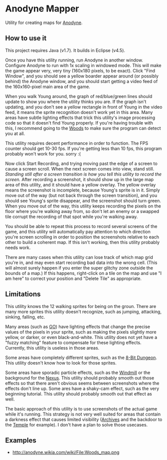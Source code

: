 # Anodyne Mapper

Utility for creating maps for [Anodyne](http://www.anodynegame.com/).

## How to use it

This project requires Java (v1.7).
It builds in Eclipse (v4.5).

Once you have this utility running, run Anodyne in another window.
Configure Anodyne to run with 1x scaling in windowed mode.
This will make the game appear very, very tiny (160x180 pixels, to be exact).
Click "Find Window", and you should see a yellow boarder appear around (or possibly behind) the Anodyne window,
and you should start getting a video feed of the 160x160-pixel main area of the game.

When you walk Young around, the graph of red/blue/green lines should update to show you where the utility thinks you are.
If the graph isn't updating, and you don't see a yellow rectangle in front of Young in the video feed,
it means the sprite recognition doesn't work yet in this area.
Many areas have subtle lighting effects that trick this utility's image processing code so that it doesn't find Young properly.
If you're having trouble with this, I recommend going to the [Woods](http://anodyne.wikia.com/wiki/Woods) to make sure the program can detect you at all.

This utility requires decent performance in order to function.
The FPS counter should get 10-30 fps.
If you're getting less than 10 fps, this program probably won't work for you. sorry :(

Now click Start Recording, and trying moving past the edge of a screen to cause a screen scroll.
When the next screen comes into view, stand still.
*Standing still after a screen transition is how you tell this utility to record the screen.*
After recording a screenshot, it should show up in the large map area of this utility, and it should have a yellow overlay.
The yellow overlay means the screenshot is incomplete, because Young's sprite is in it.
Simply move out of the way (but not back through the screen transition), and you should see Young's sprite disappear,
and the screenshot should turn green.
When you move out of the way, this utility keeps recording the pixels on the floor where you're walking away from,
so don't let an enemy or a swapped tile corrupt the recording of that spot while you're walking away.

You should be able to repeat this process to record several screens of the game,
and this utility will automatically pay attention to which direction you're screen scrolling in order to position the screenshots relative to each other to build a coherent map.
If this isn't working, then this utility probably needs work.

There are many cases when this utility can lose track of which map grid you're in, and may even start recording bad data into the wrong cell.
(This will almost surely happen if you enter the super glitchy zone outside the bounds of a map.)
If this happens, right-click on a tile on the map and use "I am here" to correct your position and "Delete Tile" as appropriate.

## Limitations

This utility knows the 12 walking sprites for being on the groun.
There are many more sprites this utility doesn't recognize, such as jumping, attacking, sinking, falling, etc.

Many areas (such as [GO](http://anodyne.wikia.com/wiki/GO)) have lighting effects that change the precise values of the pixels in your sprite, such as making the pixels slightly more yellow, or darker, or even black-and-white.
This utility does not yet have a "fuzzy matching" feature to compensate for these lighting effects.
Currently, this utility is useless in those areas.

Some areas have completely different sprites, such as the [8-Bit Dungeon](http://anodyne.wikia.com/wiki/8-Bit_Dungeon).
This utility doesn't know how to look for those sprites.

Some areas have sporadic particle effects, such as the [Windmill](http://anodyne.wikia.com/wiki/Windmill) or the background for the [Nexus](http://anodyne.wikia.com/wiki/Nexus).
This utility should probably smooth out those effects so that there aren't obvious seems between screenshots where the effects don't line up.
Some ares have a shaky-cam effect, such as the very beginning tutorial.
This utility should probably smooth out that effect as well.

The basic approach of this utility is to use screenshots of the actual game while it's running.
This strategy is not very well suited for areas that contain a darkness effect that causes limited visibility
([Archives](http://anodyne.wikia.com/wiki/DRAWER) and the backdoor to the [Temple](http://anodyne.wikia.com/wiki/Seeing_One_Dungeon) for example).
I don't have a plan to solve those usecases.

## Examples

 * http://anodyne.wikia.com/wiki/File:Woods_map.png
